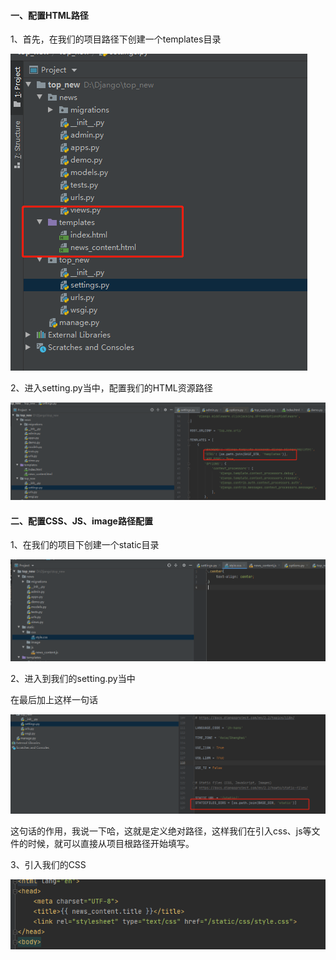 #### 一、配置HTML路径

1、首先，在我们的项目路径下创建一个templates目录

![image-20211208233238248](image-20211208233238248.png)

2、进入setting.py当中，配置我们的HTML资源路径

![image-20211208233328845](image-20211208233328845.png)





#### 二、配置CSS、JS、image路径配置

1、在我们的项目下创建一个static目录

![image-20211208233602784](image-20211208233602784.png)



2、进入到我们的setting.py当中

在最后加上这样一句话

![image-20211208233737294](image-20211208233737294.png)

这句话的作用，我说一下哈，这就是定义绝对路径，这样我们在引入css、js等文件的时候，就可以直接从项目根路径开始填写。 



3、引入我们的CSS

![image-20211208234019207](image-20211208234019207.png)